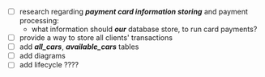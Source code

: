 - [ ] research regarding ***payment card information storing*** and payment processing:
	- what information should ***our*** database store, to run card payments?
- [ ] provide a way to store all clients' transactions
- [ ] add ***all_cars***, ***available_cars*** tables
- [ ] add diagrams
- [ ] add lifecycle ????